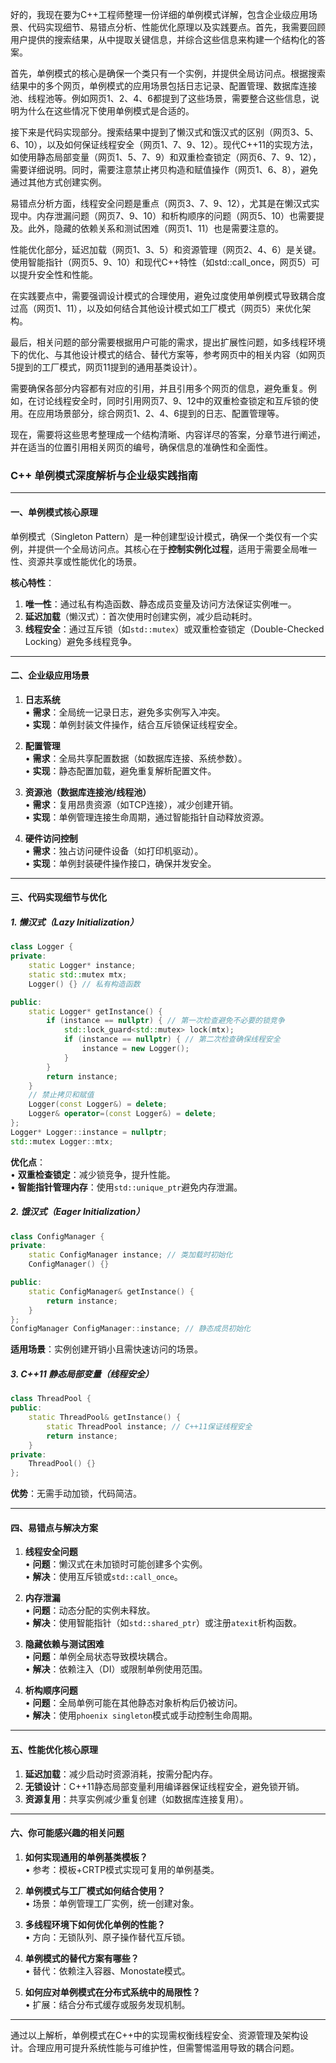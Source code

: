好的，我现在要为C++工程师整理一份详细的单例模式详解，包含企业级应用场景、代码实现细节、易错点分析、性能优化原理以及实践要点。首先，我需要回顾用户提供的搜索结果，从中提取关键信息，并综合这些信息来构建一个结构化的答案。

首先，单例模式的核心是确保一个类只有一个实例，并提供全局访问点。根据搜索结果中的多个网页，单例模式的应用场景包括日志记录、配置管理、数据库连接池、线程池等。例如网页1、2、4、6都提到了这些场景，需要整合这些信息，说明为什么在这些情况下使用单例模式是合适的。

接下来是代码实现部分。搜索结果中提到了懒汉式和饿汉式的区别（网页3、5、6、10），以及如何保证线程安全（网页1、7、9、12）。现代C++11的实现方法，如使用静态局部变量（网页1、5、7、9）和双重检查锁定（网页6、7、9、12），需要详细说明。同时，需要注意禁止拷贝构造和赋值操作（网页1、6、8），避免通过其他方式创建实例。

易错点分析方面，线程安全问题是重点（网页3、7、9、12），尤其是在懒汉式实现中。内存泄漏问题（网页7、9、10）和析构顺序的问题（网页5、10）也需要提及。此外，隐藏的依赖关系和测试困难（网页1、11）也是需要注意的。

性能优化部分，延迟加载（网页1、3、5）和资源管理（网页2、4、6）是关键。使用智能指针（网页5、9、10）和现代C++特性（如std::call_once，网页5）可以提升安全性和性能。

在实践要点中，需要强调设计模式的合理使用，避免过度使用单例模式导致耦合度过高（网页1、11），以及如何结合其他设计模式如工厂模式（网页5）来优化架构。

最后，相关问题的部分需要根据用户可能的需求，提出扩展性问题，如多线程环境下的优化、与其他设计模式的结合、替代方案等，参考网页中的相关内容（如网页5提到的工厂模式，网页11提到的通用基类设计）。

需要确保各部分内容都有对应的引用，并且引用多个网页的信息，避免重复。例如，在讨论线程安全时，同时引用网页7、9、12中的双重检查锁定和互斥锁的使用。在应用场景部分，综合网页1、2、4、6提到的日志、配置管理等。

现在，需要将这些思考整理成一个结构清晰、内容详尽的答案，分章节进行阐述，并在适当的位置引用相关网页的编号，确保信息的准确性和全面性。




### C++ 单例模式深度解析与企业级实践指南

---

#### **一、单例模式核心原理**
单例模式（Singleton Pattern）是一种创建型设计模式，确保一个类仅有一个实例，并提供一个全局访问点。其核心在于**控制实例化过程**，适用于需要全局唯一性、资源共享或性能优化的场景。

**核心特性**：
1. **唯一性**：通过私有构造函数、静态成员变量及访问方法保证实例唯一。
2. **延迟加载**（懒汉式）：首次使用时创建实例，减少启动耗时。
3. **线程安全**：通过互斥锁（如`std::mutex`）或双重检查锁定（Double-Checked Locking）避免多线程竞争。

---

#### **二、企业级应用场景**
1. **日志系统**  
   • **需求**：全局统一记录日志，避免多实例写入冲突。  
   • **实现**：单例封装文件操作，结合互斥锁保证线程安全。
   
2. **配置管理**  
   • **需求**：全局共享配置数据（如数据库连接、系统参数）。  
   • **实现**：静态配置加载，避免重复解析配置文件。

3. **资源池（数据库连接池/线程池）**  
   • **需求**：复用昂贵资源（如TCP连接），减少创建开销。  
   • **实现**：单例管理连接生命周期，通过智能指针自动释放资源。

4. **硬件访问控制**  
   • **需求**：独占访问硬件设备（如打印机驱动）。  
   • **实现**：单例封装硬件操作接口，确保并发安全。

---

#### **三、代码实现细节与优化**
##### **1. 懒汉式（Lazy Initialization）**
```cpp
class Logger {
private:
    static Logger* instance;
    static std::mutex mtx;
    Logger() {} // 私有构造函数

public:
    static Logger* getInstance() {
        if (instance == nullptr) { // 第一次检查避免不必要的锁竞争
            std::lock_guard<std::mutex> lock(mtx);
            if (instance == nullptr) { // 第二次检查确保线程安全
                instance = new Logger();
            }
        }
        return instance;
    }
    // 禁止拷贝和赋值
    Logger(const Logger&) = delete;
    Logger& operator=(const Logger&) = delete;
};
Logger* Logger::instance = nullptr;
std::mutex Logger::mtx;
```
**优化点**：  
• **双重检查锁定**：减少锁竞争，提升性能。  
• **智能指针管理内存**：使用`std::unique_ptr`避免内存泄漏。

##### **2. 饿汉式（Eager Initialization）**
```cpp
class ConfigManager {
private:
    static ConfigManager instance; // 类加载时初始化
    ConfigManager() {} 

public:
    static ConfigManager& getInstance() {
        return instance;
    }
};
ConfigManager ConfigManager::instance; // 静态成员初始化
```
**适用场景**：实例创建开销小且需快速访问的场景。

##### **3. C++11 静态局部变量（线程安全）**
```cpp
class ThreadPool {
public:
    static ThreadPool& getInstance() {
        static ThreadPool instance; // C++11保证线程安全
        return instance;
    }
private:
    ThreadPool() {} 
};
```
**优势**：无需手动加锁，代码简洁。

---

#### **四、易错点与解决方案**
1. **线程安全问题**  
   • **问题**：懒汉式在未加锁时可能创建多个实例。  
   • **解决**：使用互斥锁或`std::call_once`。

2. **内存泄漏**  
   • **问题**：动态分配的实例未释放。  
   • **解决**：使用智能指针（如`std::shared_ptr`）或注册`atexit`析构函数。

3. **隐藏依赖与测试困难**  
   • **问题**：单例全局状态导致模块耦合。  
   • **解决**：依赖注入（DI）或限制单例使用范围。

4. **析构顺序问题**  
   • **问题**：全局单例可能在其他静态对象析构后仍被访问。  
   • **解决**：使用`phoenix singleton`模式或手动控制生命周期。

---

#### **五、性能优化核心原理**
1. **延迟加载**：减少启动时资源消耗，按需分配内存。
2. **无锁设计**：C++11静态局部变量利用编译器保证线程安全，避免锁开销。
3. **资源复用**：共享实例减少重复创建（如数据库连接复用）。

---

#### **六、你可能感兴趣的相关问题**
1. **如何实现通用的单例基类模板？**  
   • 参考：模板+CRTP模式实现可复用的单例基类。

2. **单例模式与工厂模式如何结合使用？**  
   • 场景：单例管理工厂实例，统一创建对象。

3. **多线程环境下如何优化单例的性能？**  
   • 方向：无锁队列、原子操作替代互斥锁。

4. **单例模式的替代方案有哪些？**  
   • 替代：依赖注入容器、Monostate模式。

5. **如何应对单例模式在分布式系统中的局限性？**  
   • 扩展：结合分布式缓存或服务发现机制。

---

通过以上解析，单例模式在C++中的实现需权衡线程安全、资源管理及架构设计。合理应用可提升系统性能与可维护性，但需警惕滥用导致的耦合问题。
